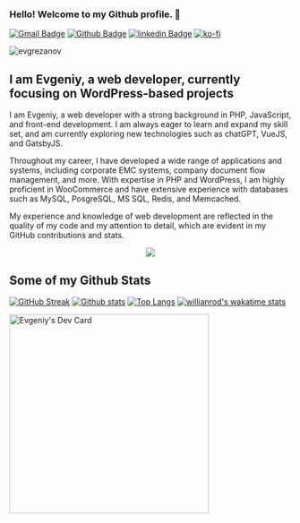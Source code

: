 ### Hello! Welcome to my Github profile. 👋

[![Gmail Badge](https://img.shields.io/badge/-evgrezanov@gmail.com-c14438?style=flat&logo=Gmail&logoColor=white&link=mailto:evgrezanov@gmail.com)](mailto:evgrezanov@gmail.com) [![Github Badge](https://img.shields.io/badge/-evgrezanov-grey?style=flat&logo=github&logoColor=white&link=https://github.com/evgrezanov/)](https://www.github.com/evgrezanov/)  [![linkedin Badge](https://img.shields.io/badge/-Evgeniy%20Rezanov-blue?logo=linkedin&style=flat-square)](https://www.linkedin.com/in/evgeniy-rezanov/?locale=en_US) [![ko-fi](https://ko-fi.com/img/githubbutton_sm.svg)](https://ko-fi.com/P5P0Y2T63)
<p align=left> <img src=https://komarev.com/ghpvc/?username=evgrezanov alt=evgrezanov /> </p>

## I am Evgeniy, a web developer, currently focusing on WordPress-based projects


I am Evgeniy, a web developer with a strong background in PHP, JavaScript, and front-end development. I am always eager to learn and expand my skill set, and am currently exploring new technologies such as chatGPT, VueJS, and GatsbyJS.

Throughout my career, I have developed a wide range of applications and systems, including corporate EMC systems, company document flow management, and more. With expertise in PHP and WordPress, I am highly proficient in WooCommerce and have extensive experience with databases such as MySQL, PosgreSQL, MS SQL, Redis, and Memcached.

My experience and knowledge of web development are reflected in the quality of my code and my attention to detail, which are evident in my GitHub contributions and stats.

<p align="center"><img src="https://user-images.githubusercontent.com/1227930/95412761-47bad580-095c-11eb-8970-14368cd6653a.gif"></p>

## Some of my Github Stats
[![GitHub Streak](https://streak-stats.demolab.com?user=evgrezanov)](https://git.io/streak-stats)
[![Github stats](https://github-readme-stats.vercel.app/api?username=evgrezanov&show_icons=true&include_all_commits=true)](https://github.com/anuraghazra/github-readme-stats)
[![Top Langs](https://github-readme-stats.vercel.app/api/top-langs/?username=evgrezanov&layout=compact)](https://github.com/anuraghazra/github-readme-stats)
[![willianrod's wakatime stats](https://github-readme-stats.vercel.app/api/wakatime?username=evgrezanov)](https://github.com/anuraghazra/github-readme-stats)

<a href="https://app.daily.dev/redmonkey"><img src="https://api.daily.dev/devcards/v2/KYxKMcHOYFhm38OcN7EtA.png?type=default&r=h0w" width="356" alt="Evgeniy's Dev Card"/></a>
